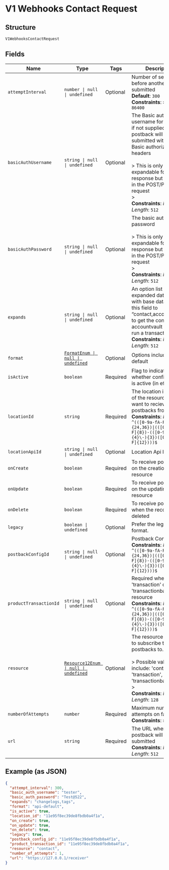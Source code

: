 
# V1 Webhooks Contact Request

## Structure

`V1WebhooksContactRequest`

## Fields

| Name | Type | Tags | Description |
|  --- | --- | --- | --- |
| `attemptInterval` | `number \| null \| undefined` | Optional | Number of seconds before another retry is submitted<br>**Default**: `300`<br>**Constraints**: `>= 300`, `<= 86400` |
| `basicAuthUsername` | `string \| null \| undefined` | Optional | The Basic authorization username for the URL, if not supplied, the postback will be submitted without Basic authorization headers<br><br>> This is only expandable for response but settable in the POST/PUT request<br>> <br>**Constraints**: *Maximum Length*: `512` |
| `basicAuthPassword` | `string \| null \| undefined` | Optional | The basic authorization password<br><br>> This is only expandable for response but settable in the POST/PUT request<br>> <br>**Constraints**: *Maximum Length*: `512` |
| `expands` | `string \| null \| undefined` | Optional | An option list of expanded data to send with base data. (i.e. set this field to “contact,account_vault” to get the contact an accountvault used to run a transaction.)<br>**Constraints**: *Maximum Length*: `512` |
| `format` | [`FormatEnum \| null \| undefined`](../../doc/models/format-enum.md) | Optional | Options include: api-default |
| `isActive` | `boolean` | Required | Flag to indicate whether configuration is active (in effect). |
| `locationId` | `string` | Required | The location identifier of the resource you want to recieve postbacks from.<br>**Constraints**: *Pattern*: `^(([0-9a-fA-F\-]{24,36})\|(([0-9a-fA-F]{8})-(([0-9a-fA-F]{4}\-){3})([0-9a-fA-F]{12})))$` |
| `locationApiId` | `string \| null \| undefined` | Optional | Location Api ID |
| `onCreate` | `boolean` | Required | To receive postbacks on the creation of a resource |
| `onUpdate` | `boolean` | Required | To receive postbacks on the updating of a resource |
| `onDelete` | `boolean` | Required | To receive postbacks when the record is deleted |
| `legacy` | `boolean \| undefined` | Optional | Prefer the legacy api format. |
| `postbackConfigId` | `string \| null \| undefined` | Optional | Postback Config ID<br>**Constraints**: *Pattern*: `^(([0-9a-fA-F\-]{24,36})\|(([0-9a-fA-F]{8})-(([0-9a-fA-F]{4}\-){3})([0-9a-fA-F]{12})))$` |
| `productTransactionId` | `string \| null \| undefined` | Optional | Required when using 'transaction' or 'transactionbatch' resource<br>**Constraints**: *Pattern*: `^(([0-9a-fA-F\-]{24,36})\|(([0-9a-fA-F]{8})-(([0-9a-fA-F]{4}\-){3})([0-9a-fA-F]{12})))$` |
| `resource` | [`Resource12Enum \| null \| undefined`](../../doc/models/resource-12-enum.md) | Optional | The resource you want to subscribe the postbacks to.<br><br>> Possible values include: 'contact', 'transaction', 'transactionbatch'<br>> <br>**Constraints**: *Maximum Length*: `128` |
| `numberOfAttempts` | `number` | Required | Maximum number of attempts on failure<br>**Constraints**: `>= 1`, `<= 5` |
| `url` | `string` | Required | The URL where the postback will be submitted<br>**Constraints**: *Maximum Length*: `512` |

## Example (as JSON)

```json
{
  "attempt_interval": 300,
  "basic_auth_username": "tester",
  "basic_auth_password": "Test@522",
  "expands": "changelogs,tags",
  "format": "api-default",
  "is_active": true,
  "location_id": "11e95f8ec39de8fbdb0a4f1a",
  "on_create": true,
  "on_update": true,
  "on_delete": true,
  "legacy": true,
  "postback_config_id": "11e95f8ec39de8fbdb0a4f1a",
  "product_transaction_id": "11e95f8ec39de8fbdb0a4f1a",
  "resource": "contact",
  "number_of_attempts": 1,
  "url": "https://127.0.0.1/receiver"
}
```

